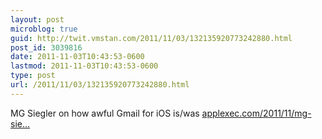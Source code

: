 ```yaml
---
layout: post
microblog: true
guid: http://twit.vmstan.com/2011/11/03/132135920773242880.html
post_id: 3039816
date: 2011-11-03T10:43:53-0600
lastmod: 2011-11-03T10:43:53-0600
type: post
url: /2011/11/03/132135920773242880.html
---
```

MG Siegler on how awful Gmail for iOS is/was <a href="http://www.applexec.com/2011/11/mg-siegler-on-how-awful-gmail-for-ios-iswas/">applexec.com/2011/11/mg-sie…</a>
